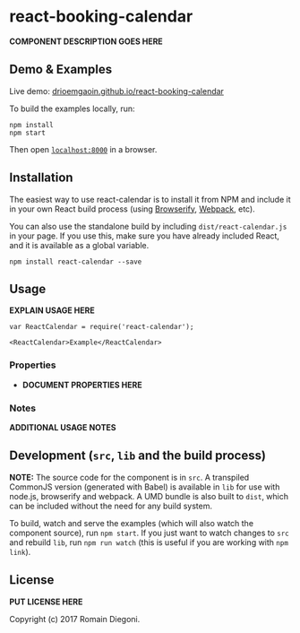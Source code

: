 # react-booking-calendar

__COMPONENT DESCRIPTION GOES HERE__


## Demo & Examples

Live demo: [drioemgaoin.github.io/react-booking-calendar](http://drioemgaoin.github.io/react-calendar/)

To build the examples locally, run:

```
npm install
npm start
```

Then open [`localhost:8000`](http://localhost:8000) in a browser.


## Installation

The easiest way to use react-calendar is to install it from NPM and include it in your own React build process (using [Browserify](http://browserify.org), [Webpack](http://webpack.github.io/), etc).

You can also use the standalone build by including `dist/react-calendar.js` in your page. If you use this, make sure you have already included React, and it is available as a global variable.

```
npm install react-calendar --save
```


## Usage

__EXPLAIN USAGE HERE__

```
var ReactCalendar = require('react-calendar');

<ReactCalendar>Example</ReactCalendar>
```

### Properties

* __DOCUMENT PROPERTIES HERE__

### Notes

__ADDITIONAL USAGE NOTES__


## Development (`src`, `lib` and the build process)

**NOTE:** The source code for the component is in `src`. A transpiled CommonJS version (generated with Babel) is available in `lib` for use with node.js, browserify and webpack. A UMD bundle is also built to `dist`, which can be included without the need for any build system.

To build, watch and serve the examples (which will also watch the component source), run `npm start`. If you just want to watch changes to `src` and rebuild `lib`, run `npm run watch` (this is useful if you are working with `npm link`).

## License

__PUT LICENSE HERE__

Copyright (c) 2017 Romain Diegoni.

